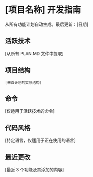 # [项目名称] 开发指南

从所有功能计划自动生成。最后更新：[日期]

## 活跃技术
[从所有 PLAN.MD 文件中提取]

## 项目结构
```
[来自计划的实际结构]
```

## 命令
[仅适用于活跃技术的命令]

## 代码风格
[特定语言，仅适用于正在使用的语言]

## 最近更改
[最近 3 个功能及其添加的内容]

<!-- 手动添加开始 -->
<!-- 手动添加结束 -->